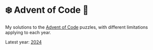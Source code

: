 # ❄️ Advent of Code 🧩
My solutions to the [Advent of Code](https://adventofcode.com) puzzles,
with different limitations applying to each year.

Latest year: [2024](2024)

